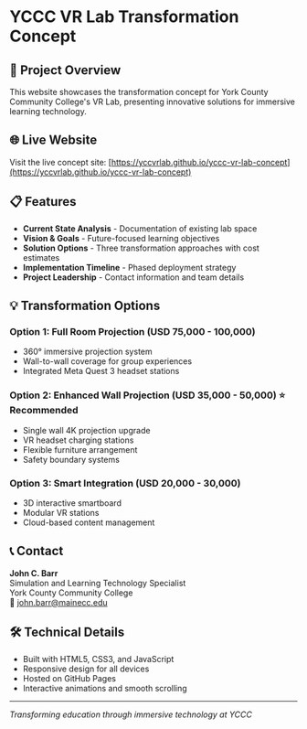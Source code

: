 # YCCC VR Lab Transformation Concept

## 🚀 Project Overview
This website showcases the transformation concept for York County Community College's VR Lab, presenting innovative solutions for immersive learning technology.

## 🌐 Live Website
Visit the live concept site: [https://yccvrlab.github.io/yccc-vr-lab-concept](https://yccvrlab.github.io/yccc-vr-lab-concept)

## 📋 Features
- **Current State Analysis** - Documentation of existing lab space
- **Vision & Goals** - Future-focused learning objectives
- **Solution Options** - Three transformation approaches with cost estimates
- **Implementation Timeline** - Phased deployment strategy
- **Project Leadership** - Contact information and team details

## 💡 Transformation Options

### Option 1: Full Room Projection (USD 75,000 - 100,000)
- 360° immersive projection system
- Wall-to-wall coverage for group experiences
- Integrated Meta Quest 3 headset stations

### Option 2: Enhanced Wall Projection (USD 35,000 - 50,000) ⭐ Recommended
- Single wall 4K projection upgrade
- VR headset charging stations
- Flexible furniture arrangement
- Safety boundary systems

### Option 3: Smart Integration (USD 20,000 - 30,000)
- 3D interactive smartboard
- Modular VR stations
- Cloud-based content management

## 📞 Contact
**John C. Barr**  
Simulation and Learning Technology Specialist  
York County Community College  
📧 john.barr@mainecc.edu

## 🛠️ Technical Details
- Built with HTML5, CSS3, and JavaScript
- Responsive design for all devices
- Hosted on GitHub Pages
- Interactive animations and smooth scrolling

---
*Transforming education through immersive technology at YCCC*